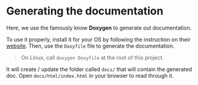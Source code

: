 # Generating the documentation

Here, we use the famously know __Doxygen__ to generate out documentation.

To use it properly, install it for your OS by following the instruction on their [website](https://www.doxygen.nl/i).
Then, use the `Doxyfile` file to generate the documentation.

> On Linux, call `doxygen Doxyfile` at the root of this project.

It will create / update the folder called `docs/` that will contain the generated doc.
Open `docs/html/index.html` in your browser to read through it.
